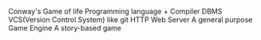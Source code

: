 Conway's Game of life
Programming language + Compiler
DBMS
VCS(Version Control System) like git
HTTP Web Server
A general purpose Game Engine
A story-based game
